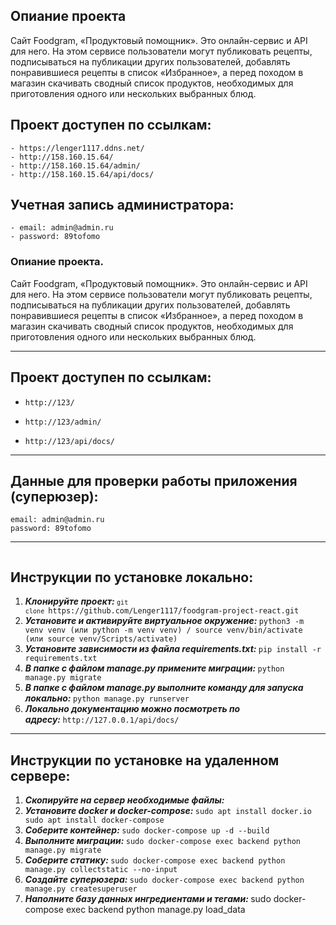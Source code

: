 ## Опиание проекта
Сайт Foodgram, «Продуктовый помощник». Это онлайн-сервис и API для него. На этом сервисе пользователи могут публиковать рецепты, подписываться на публикации других пользователей, добавлять понравившиеся рецепты в список «Избранное», а перед походом в магазин скачивать сводный список продуктов, необходимых для приготовления одного или нескольких выбранных блюд.

## Проект доступен по ссылкам:

```
- https://lenger1117.ddns.net/
- http://158.160.15.64/
- http://158.160.15.64/admin/
- http://158.160.15.64/api/docs/
```

## Учетная запись администратора:

```
- email: admin@admin.ru
- password: 89tofomo
```

<h3 dir="auto" tabindex="-1">Опиание проекта.</h3>
<p dir="auto">Сайт Foodgram, &laquo;Продуктовый помощник&raquo;. Это онлайн-сервис и API для него. На этом сервисе пользователи могут публиковать рецепты, подписываться на публикации других пользователей, добавлять понравившиеся рецепты в список &laquo;Избранное&raquo;, а перед походом в магазин скачивать сводный список продуктов, необходимых для приготовления одного или нескольких выбранных блюд.</p>
<hr />
<h2 dir="auto" tabindex="-1">Проект доступен по ссылкам:</h2>
<ul>
<li>
<pre class="notranslate"><code>http://123/</code></pre>
</li>
<li>
<pre class="notranslate"><code>http://123/admin/</code></pre>
</li>
<li>
<pre class="notranslate"><code>http://123/api/docs/</code></pre>
</li>
</ul>
<p><code></code></p>
<hr />
<p><code></code></p>
<h2 dir="auto" tabindex="-1">Данные для проверки работы приложения (суперюзер):</h2>
<pre class="notranslate"><code>email: admin@admin.ru
password: 89tofomo</code></pre>
<hr />
<pre class="notranslate"><code></code></pre>
<h2 dir="auto" tabindex="-1">Инструкции по установке локально:</h2>
<ol>
<li><em><strong>Клонируйте проект: </strong></em><code><code>git clone&nbsp;</code></code><code>https://github.com/Lenger1117/foodgram-project-react.git</code><strong><code></code></strong><em><strong><code></code></strong></em></li>
<li><em><em><strong>Установите и активируйте виртуальное окружение:&nbsp;</strong></em></em><code>python3 -m venv venv (или&nbsp;</code><code>python -m venv venv)&nbsp;/&nbsp;</code><code>source venv/bin/activate (или&nbsp;</code><code>source venv/Scripts/activate)</code><code></code><code></code><code></code></li>
<li><em><em><strong>Установите зависимости из файла requirements.txt:&nbsp;</strong></em></em><code>pip install -r requirements.txt</code></li>
<li><em><strong>В папке с файлом manage.py примените миграции:&nbsp;</strong></em><code>python manage.py migrate</code></li>
<li><em><strong>В папке с файлом manage.py выполните команду для запуска локально:&nbsp;</strong></em><code>python manage.py runserver</code></li>
<li><em><strong>Локально документацию можно посмотреть по адресу:&nbsp;</strong></em><code>http://127.0.0.1/api/docs/</code></li>
</ol>
<hr />
<h2 dir="auto" tabindex="-1">Инструкции по установке на удаленном сервере:</h2>
<ol>
<li><em><strong>Скопируйте на сервер необходимые файлы:</strong></em></li>
<li><em><strong>Установите docker и docker-compose:&nbsp;</strong></em><code>sudo apt install docker.io 
sudo apt install docker-compose</code></li>
<li><em><strong>Соберите контейнер: </strong></em><code>sudo docker-compose up -d --build</code></li>
<li><em><strong>Выполните миграции: </strong></em><code>sudo docker-compose exec backend python manage.py migrate</code></li>
<li><em><strong>Соберите статику: </strong></em><code>sudo docker-compose exec backend python manage.py collectstatic --no-input</code></li>
<li><em><strong>Создайте суперюзера: </strong></em><code>sudo docker-compose exec backend python manage.py createsuperuser</code></li>
<li><em><strong>Наполните базу данных ингредиентами и тегами: </strong></em>sudo&nbsp;docker-compose exec backend python manage.py load_data<code></code><code></code><code></code></li>
</ol>
<p><code></code></p>
